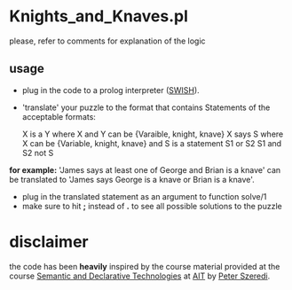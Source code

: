 # Knights_and_Knaves.pl
please, refer to comments for explanation of the logic

## usage
* plug in the code to a prolog interpreter ([SWISH]()).
* 'translate' your puzzle to the format that contains Statements of the acceptable formats:

	X is a Y	where X and Y can be {Varaible, knight, knave}
	X says S	where X can be {Variable, knight, knave} and S is a statement
	S1 or S2
	S1 and S2
	not S

**for example:** 'James says at least one of George and Brian is a knave' can be translated to 'James says George is a knave or Brian is a knave'.

* plug in the translated statement as an argument to function solve/1
* make sure to hit **;** instead of **.** to see all possible solutions to the puzzle

# disclaimer
the code has been **heavily** inspired by the course material provided at the course [Semantic and Declarative Technologies](http://cs.bme.hu/~szeredi/ait/) at [AIT](https://www.ait-budapest.com/) by [Peter Szeredi](http://cs.bme.hu/~szeredi/).
